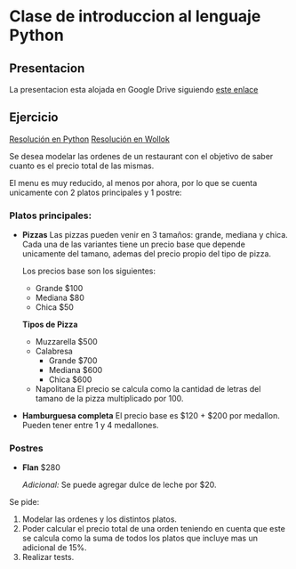 # Clase de introduccion al lenguaje Python

## Presentacion

La presentacion esta alojada en Google Drive siguiendo [este enlace](https://docs.google.com/presentation/d/1nzkC94fOXa6eP_MsBQKoainw6cjJy-ROePSNjVBAurw/edit?usp=sharing)


##  Ejercicio

[Resolución en Python](https://github.com/pdep-utn-frd/clase-introduccion-python/blob/main/ejercicio.py)
[Resolución en Wollok](https://github.com/pdep-utn-frd/clase-introduccion-python/tree/main/ejercicio-wollok)

Se desea modelar las ordenes de un restaurant con el objetivo de
saber cuanto es el precio total de las mismas.

El menu es muy reducido, al menos por ahora, por lo que se cuenta unicamente con
2 platos principales y 1 postre:

### Platos principales:
* **Pizzas**
	Las pizzas pueden venir en 3 tamaños: grande, mediana y chica.
	Cada una de las variantes tiene un precio base que depende unicamente
	del tamano, ademas del precio propio del tipo de pizza.

	Los precios base son los siguientes:

	- Grande   $100
	- Mediana  $80
	- Chica    $50


	**Tipos de Pizza**
	- Muzzarella   $500
	- Calabresa
		- Grande   $700
		- Mediana  $600
		- Chica    $600
	- Napolitana
		El precio se calcula como la cantidad de letras del tamano de la pizza
		multiplicado por 100.



* **Hamburguesa completa**
	El precio base es $120 + $200 por medallon.
	Pueden tener entre 1 y 4 medallones.

### Postres
* **Flan**   $280
  
  *Adicional:*
  Se puede agregar dulce de leche por $20.


Se pide:
 1. Modelar las ordenes y los distintos platos.
 2. Poder calcular el precio total de una orden teniendo en cuenta
    que este se calcula como la suma de todos los platos que incluye
	mas un adicional de 15%.
 3. Realizar tests.
